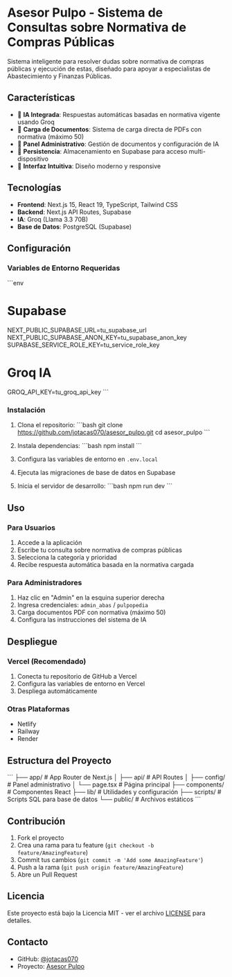# Asesor Pulpo - Sistema de Consultas sobre Normativa de Compras Públicas

Sistema inteligente para resolver dudas sobre normativa de compras públicas y ejecución de estas, diseñado para apoyar a especialistas de Abastecimiento y Finanzas Públicas.

## Características

- 🤖 **IA Integrada**: Respuestas automáticas basadas en normativa vigente usando Groq
- 📄 **Carga de Documentos**: Sistema de carga directa de PDFs con normativa (máximo 50)
- 🔧 **Panel Administrativo**: Gestión de documentos y configuración de IA
- 💾 **Persistencia**: Almacenamiento en Supabase para acceso multi-dispositivo
- 🎨 **Interfaz Intuitiva**: Diseño moderno y responsive

## Tecnologías

- **Frontend**: Next.js 15, React 19, TypeScript, Tailwind CSS
- **Backend**: Next.js API Routes, Supabase
- **IA**: Groq (Llama 3.3 70B)
- **Base de Datos**: PostgreSQL (Supabase)

## Configuración

### Variables de Entorno Requeridas

\`\`\`env
# Supabase
NEXT_PUBLIC_SUPABASE_URL=tu_supabase_url
NEXT_PUBLIC_SUPABASE_ANON_KEY=tu_supabase_anon_key
SUPABASE_SERVICE_ROLE_KEY=tu_service_role_key

# Groq IA
GROQ_API_KEY=tu_groq_api_key
\`\`\`

### Instalación

1. Clona el repositorio:
\`\`\`bash
git clone https://github.com/jotacas070/asesor_pulpo.git
cd asesor_pulpo
\`\`\`

2. Instala dependencias:
\`\`\`bash
npm install
\`\`\`

3. Configura las variables de entorno en `.env.local`

4. Ejecuta las migraciones de base de datos en Supabase

5. Inicia el servidor de desarrollo:
\`\`\`bash
npm run dev
\`\`\`

## Uso

### Para Usuarios
1. Accede a la aplicación
2. Escribe tu consulta sobre normativa de compras públicas
3. Selecciona la categoría y prioridad
4. Recibe respuesta automática basada en la normativa cargada

### Para Administradores
1. Haz clic en "Admin" en la esquina superior derecha
2. Ingresa credenciales: `admin_abas` / `pulpopedia`
3. Carga documentos PDF con normativa (máximo 50)
4. Configura las instrucciones del sistema de IA

## Despliegue

### Vercel (Recomendado)
1. Conecta tu repositorio de GitHub a Vercel
2. Configura las variables de entorno en Vercel
3. Despliega automáticamente

### Otras Plataformas
- Netlify
- Railway
- Render

## Estructura del Proyecto

\`\`\`
├── app/                    # App Router de Next.js
│   ├── api/               # API Routes
│   ├── config/            # Panel administrativo
│   └── page.tsx           # Página principal
├── components/            # Componentes React
├── lib/                   # Utilidades y configuración
├── scripts/               # Scripts SQL para base de datos
└── public/                # Archivos estáticos
\`\`\`

## Contribución

1. Fork el proyecto
2. Crea una rama para tu feature (`git checkout -b feature/AmazingFeature`)
3. Commit tus cambios (`git commit -m 'Add some AmazingFeature'`)
4. Push a la rama (`git push origin feature/AmazingFeature`)
5. Abre un Pull Request

## Licencia

Este proyecto está bajo la Licencia MIT - ver el archivo [LICENSE](LICENSE) para detalles.

## Contacto

- GitHub: [@jotacas070](https://github.com/jotacas070)
- Proyecto: [Asesor Pulpo](https://github.com/jotacas070/asesor_pulpo)
